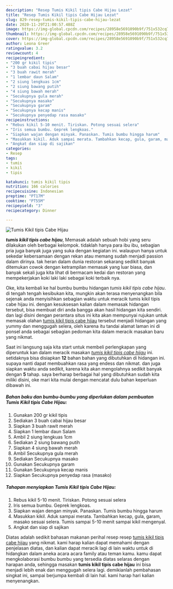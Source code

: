 ```yaml
---
description: "Resep Tumis Kikil tipis Cabe Hijau Lezat"
title: "Resep Tumis Kikil tipis Cabe Hijau Lezat"
slug: 829-resep-tumis-kikil-tipis-cabe-hijau-lezat
date: 2020-11-29T21:00:57.488Z
image: https://img-global.cpcdn.com/recipes/28958e5691090b9f/751x532cq70/tumis-kikil-tipis-cabe-hijau-foto-resep-utama.jpg
thumbnail: https://img-global.cpcdn.com/recipes/28958e5691090b9f/751x532cq70/tumis-kikil-tipis-cabe-hijau-foto-resep-utama.jpg
cover: https://img-global.cpcdn.com/recipes/28958e5691090b9f/751x532cq70/tumis-kikil-tipis-cabe-hijau-foto-resep-utama.jpg
author: Leona Greer
ratingvalue: 3.2
reviewcount: 4
recipeingredient:
- "200 gr kikil tipis"
- "3 buah cabai hijau besar"
- "3 buah rawit merah"
- "1 lembar daun Salam"
- "2 siung lengkuas 1cm"
- "2 siung bawang putih"
- "4 siung bawah merah"
- "Secukupnya gula merah"
- "Secukupnya masako"
- "Secukupnya garam"
- "Secukupnya kecap manis"
- "Secukupnya penyedap rasa masako"
recipeinstructions:
- "Rebus kikil 5-10 menit. Tiriskan. Potong sesuai selera"
- "Iris semua bumbu. Geprek lengkoas."
- "Siapkan wajan dengan minyak. Panaskan. Tumis bumbu hingga harum"
- "Masukkan kikil. Aduk sampai merata. Tambahkan kecap, gula, garam, masako sesuai selera. Tumis sampai 5-10 menit sampai kikil mengenyal."
- "Angkat dan siap di sajikan"
categories:
- Resep
tags:
- tumis
- kikil
- tipis

katakunci: tumis kikil tipis 
nutrition: 166 calories
recipecuisine: Indonesian
preptime: "PT17M"
cooktime: "PT55M"
recipeyield: "3"
recipecategory: Dinner

---
```



![Tumis Kikil tipis Cabe Hijau](https://img-global.cpcdn.com/recipes/28958e5691090b9f/751x532cq70/tumis-kikil-tipis-cabe-hijau-foto-resep-utama.jpg)

<b><i>tumis kikil tipis cabe hijau</i></b>, Memasak adalah sebuah hobi yang seru dilakukan oleh berbagai kelompok. tidaklah hanya para ibu ibu, sebagian pria juga banyak juga yang suka dengan kegiatan ini. walaupun hanya untuk sekedar kebersamaan dengan rekan atau memang sudah menjadi passion dalam dirinya. tak heran dalam dunia restoran sekarang sedikit banyak ditemukan cowok dengan ketrampilan memasak yang luar biasa, dan banyak sekali juga kita lihat di bermacam kedai dan restoran yang mempekerjakan koki laki laki sebagai koki terbaik nya.

Oke, kita kembali ke hal bumbu bumbu hidangan <i>tumis kikil tipis cabe hijau</i>. di tengah tengah kesibukan kita, mungkin akan terasa menyenangkan bila sejenak anda menyisihkan sebagian waktu untuk meracik tumis kikil tipis cabe hijau ini. dengan kesuksesan kalian dalam memasak hidangan tersebut, bisa membuat diri anda bangga akan hasil hidangan kita sendiri. dan lagi disini dengan perantara situs ini kita akan mempunyai rujukan untuk memasak olahan <u>tumis kikil tipis cabe hijau</u> tersebut menjadi hidangan yang yummy dan menggugah selera, oleh karena itu tandai alamat laman ini di ponsel anda sebagai sebagian pedoman kita dalam meracik masakan baru yang nikmat.




Saat ini langsung saja kita start untuk membeli perlengkapan yang diperuntuk kan dalam meracik masakan <u><i>tumis kikil tipis cabe hijau</i></u> ini. setidaknya bisa disiapkan <b>12</b> bahan bahan yang dibutuhkan di hidangan ini. supaya nanti dapat membuahkan rasa yang endess dan nikmat. dan juga siapkan waktu anda sedikit, karena kita akan mengolahnya sedikit banyak dengan <b>5</b> tahap. saya berharap berbagai hal yang dibutuhkan sudah kita miliki disini, oke mari kita mulai dengan mencatat dulu bahan keperluan dibawah ini.

<!--inarticleads1-->

##### Bahan baku dan bumbu-bumbu yang diperlukan dalam pembuatan Tumis Kikil tipis Cabe Hijau:

1. Gunakan 200 gr kikil tipis
1. Sediakan 3 buah cabai hijau besar
1. Siapkan 3 buah rawit merah
1. Siapkan 1 lembar daun Salam
1. Ambil 2 siung lengkuas 1cm
1. Sediakan 2 siung bawang putih
1. Siapkan 4 siung bawah merah
1. Ambil Secukupnya gula merah
1. Sediakan Secukupnya masako
1. Gunakan Secukupnya garam
1. Gunakan Secukupnya kecap manis
1. Siapkan Secukupnya penyedap rasa (masako)




<!--inarticleads2-->

##### Tahapan menyiapkan Tumis Kikil tipis Cabe Hijau:

1. Rebus kikil 5-10 menit. Tiriskan. Potong sesuai selera
1. Iris semua bumbu. Geprek lengkoas.
1. Siapkan wajan dengan minyak. Panaskan. Tumis bumbu hingga harum
1. Masukkan kikil. Aduk sampai merata. Tambahkan kecap, gula, garam, masako sesuai selera. Tumis sampai 5-10 menit sampai kikil mengenyal.
1. Angkat dan siap di sajikan




Diatas adalah sedikit bahasan makanan perihal resep resep <u>tumis kikil tipis cabe hijau</u> yang nikmat. kami harap kalian dapat memahami dengan penjelasan diatas, dan kalian dapat meracik lagi di lain waktu untuk di hidangkan dalam aneka acara acara family atau teman kamu. kamu dapat mengkolaborasi bumbu bumbu yang tersedia diatas selaras dengan harapan anda, sehingga masakan <b>tumis kikil tipis cabe hijau</b> ini bisa menjadi lebih enak dan menggugah selera lagi. demikianlah pembahasan singkat ini, sampai berjumpa kembali di lain hal. kami harap hari kalian menyenangkan.
